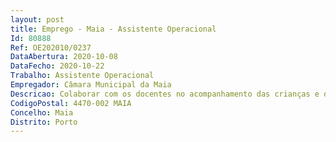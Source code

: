 ```yaml
--- 
layout: post
title: Emprego - Maia - Assistente Operacional
Id: 80888
Ref: OE202010/0237
DataAbertura: 2020-10-08
DataFecho: 2020-10-22
Trabalho: Assistente Operacional
Empregador: Câmara Municipal da Maia
Descricao: Colaborar com os docentes no acompanhamento das crianças e dos jovens, com vista a assegurar um bom ambiente educativo  Acompanhar e apoiar as crianças durante a refeição escolar, assim como durante as atividades de apoio à família  Atender e encaminhar os utilizadores da escola  Controlar as entradas e as saídas da escola  Prestar apoio específico a crianças e jovens portadores de deficiência  Cooperar nas atividades que visem a segurança das crianças na escola e no transporte escolar  Assegurar a limpeza, arrumação, conservação e boa utilização das instalações, bem como do material e equipamento didático e informático necessário ao desenvolvimento do processo educativo  Assegurar a manutenção do espaço exterior, tornando  o agradável e seguro  Prestar apoio e assistência em situações de primeiros socorros e, em caso de necessidade, acompanhar a criança a unidades de prestação dos primeiros cuidados de saúde  Estabelecer ligações telefónicas, prestar informações, receber e transmitir mensagens no âmbito da atividade escolar que caiba nas suas competências  Contribuir para a plena formação, realização, bem  estar e seguranças das crianças  Contribuir para a correta organização dos estabelecimentos de educação e assegurar a realização e o desenvolvimento regular das atividades neles prosseguidas  Respeitar, no âmbito do sigilo profissional, a natureza confidencial da informação relativa às crianças e respetivos familiares e encarregados de educação  Respeitar as diferenças culturais e outras de todos os membros da comunidade escolar, bem como participar de imediato, hierarquicamente ou às forças de segurança, comportamentos indiciadores ou atos concretizadores de discriminação, bullying, assédio ou outros socialmente censuráveis ou de natureza penal  Alertar às forças de segurança sobre presença de indivíduos suspeitos de conduta imprópria nas imediações dos estabelecimentos  Denunciar sinais ou indícios de maus tratos às crianças, com origem na escola ou fora dela.
CodigoPostal: 4470-002 MAIA
Concelho: Maia
Distrito: Porto
--- 
```

